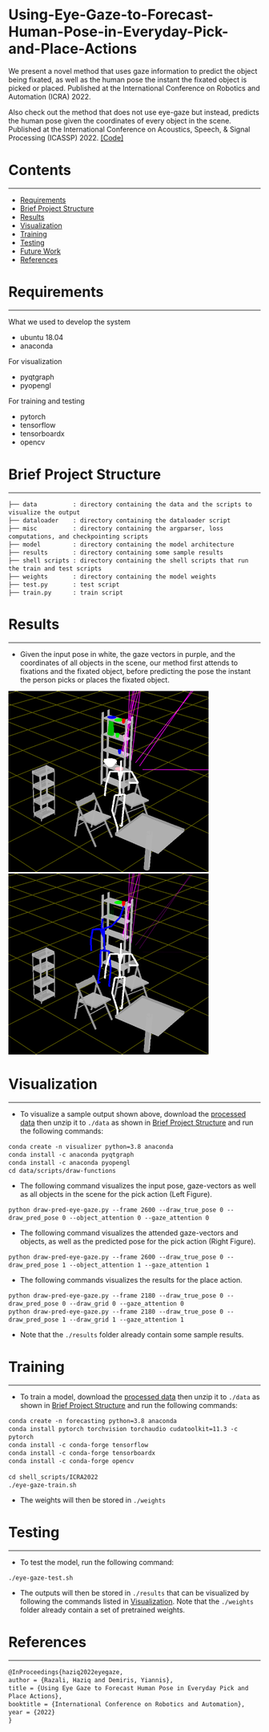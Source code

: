 # Using-Eye-Gaze-to-Forecast-Human-Pose-in-Everyday-Pick-and-Place-Actions

We present a novel method that uses gaze information to predict the object being fixated, as well as the human pose the instant the fixated object is picked or placed. Published at the International Conference on Robotics and Automation (ICRA) 2022.

Also check out the method that does not use eye-gaze but instead, predicts the human pose given the coordinates of every object in the scene. Published at the International Conference on Acoustics, Speech, & Signal Processing (ICASSP) 2022. [[Code]](https://github.com/HaziqRazali/Using-a-Single-Input-to-Forecast-Human-Action-Keystates-In-Everyday-Pick-and-Place-Actions)

# Contents
------------
  * [Requirements](#requirements)
  * [Brief Project Structure](#brief-project-structure)
  * [Results](#results)
  * [Visualization](#visualization)
  * [Training](#training)
  * [Testing](#testing)
  * [Future Work](#usage)
  * [References](#references)

# Requirements
------------

What we used to develop the system

  * ubuntu 18.04
  * anaconda
  
For visualization

  * pyqtgraph
  * pyopengl
  
For training and testing

  * pytorch
  * tensorflow
  * tensorboardx
  * opencv

# Brief Project Structure
------------

    ├── data          : directory containing the data and the scripts to visualize the output
    ├── dataloader    : directory containing the dataloader script
    ├── misc          : directory containing the argparser, loss computations, and checkpointing scripts
    ├── model         : directory containing the model architecture
    ├── results       : directory containing some sample results
    ├── shell scripts : directory containing the shell scripts that run the train and test scripts
    ├── weights       : directory containing the model weights
    ├── test.py       : test script
    ├── train.py      : train script
    
# Results
------------

  * Given the input pose in white, the gaze vectors in purple, and the coordinates of all objects in the scene, our method first attends to fixations and the fixated object, before predicting the pose the instant the person picks or places the fixated object.

<img src="/misc/1.png" alt="1" width="400"/> <img src="/misc/2.png" alt="1" width="400"/>

# Visualization
------------

  * To visualize a sample output shown above, download the [processed data](https://imperialcollegelondon.box.com/s/71ki6qw8hjr3olyzmy05lye6le1bqyk5) then unzip it to `./data` as shown in [Brief Project Structure](#brief-project-structure) and run the following commands:
 
```
conda create -n visualizer python=3.8 anaconda
conda install -c anaconda pyqtgraph
conda install -c anaconda pyopengl
cd data/scripts/draw-functions
```

  * The following command visualizes the input pose, gaze-vectors as well as all objects in the scene for the pick action (Left Figure).

```
python draw-pred-eye-gaze.py --frame 2600 --draw_true_pose 0 --draw_pred_pose 0 --object_attention 0 --gaze_attention 0
```

  * The following command visualizes the attended gaze-vectors and objects, as well as the predicted pose for the pick action (Right Figure).

```
python draw-pred-eye-gaze.py --frame 2600 --draw_true_pose 0 --draw_pred_pose 1 --object_attention 1 --gaze_attention 1
```

  * The following commands visualizes the results for the place action.

```
python draw-pred-eye-gaze.py --frame 2180 --draw_true_pose 0 --draw_pred_pose 0 --draw_grid 0 --gaze_attention 0
python draw-pred-eye-gaze.py --frame 2180 --draw_true_pose 0 --draw_pred_pose 1 --draw_grid 1 --gaze_attention 1
```

  * Note that the `./results` folder already contain some sample results.

# Training
------------

  * To train a model, download the [processed data](https://imperialcollegelondon.box.com/s/71ki6qw8hjr3olyzmy05lye6le1bqyk5) then unzip it to `./data` as shown in [Brief Project Structure](#brief-project-structure) and run the following commands:

```
conda create -n forecasting python=3.8 anaconda
conda install pytorch torchvision torchaudio cudatoolkit=11.3 -c pytorch
conda install -c conda-forge tensorflow
conda install -c conda-forge tensorboardx
conda install -c conda-forge opencv

cd shell_scripts/ICRA2022
./eye-gaze-train.sh
```

  * The weights will then be stored in `./weights`

# Testing
------------

  * To test the model, run the following command:

```
./eye-gaze-test.sh
```

  * The outputs will then be stored in `./results` that can be visualized by following the commands listed in [Visualization](#visualization). Note that the `./weights` folder already contain a set of pretrained weights.

# References
------------

```  
@InProceedings{haziq2022eyegaze,  
author = {Razali, Haziq and Demiris, Yiannis},  
title = {Using Eye Gaze to Forecast Human Pose in Everyday Pick and Place Actions},  
booktitle = {International Conference on Robotics and Automation},  
year = {2022}  
}  
```
